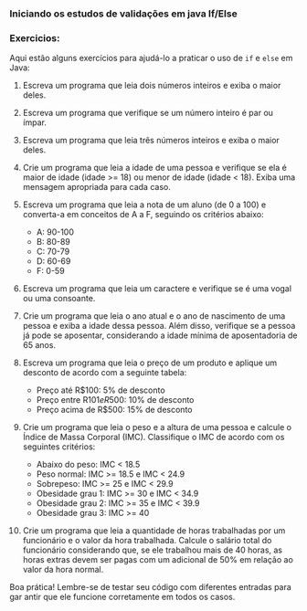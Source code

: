 ### Iniciando os estudos de validações em java If/Else
### Exercicios:
Aqui estão alguns exercícios para ajudá-lo a praticar o uso de `if` e `else` em Java:

1. Escreva um programa que leia dois números inteiros e exiba o maior deles.

2. Escreva um programa que verifique se um número inteiro é par ou ímpar.

3. Escreva um programa que leia três números inteiros e exiba o maior deles.

4. Crie um programa que leia a idade de uma pessoa e verifique se ela é maior de idade (idade >= 18) ou menor de idade (idade < 18). Exiba uma mensagem apropriada para cada caso.

5. Escreva um programa que leia a nota de um aluno (de 0 a 100) e converta-a em conceitos de A a F, seguindo os critérios abaixo:
   - A: 90-100
   - B: 80-89
   - C: 70-79
   - D: 60-69
   - F: 0-59

6. Escreva um programa que leia um caractere e verifique se é uma vogal ou uma consoante.

7. Crie um programa que leia o ano atual e o ano de nascimento de uma pessoa e exiba a idade dessa pessoa. Além disso, verifique se a pessoa já pode se aposentar, considerando a idade mínima de aposentadoria de 65 anos.

8. Escreva um programa que leia o preço de um produto e aplique um desconto de acordo com a seguinte tabela:
   - Preço até R$100: 5% de desconto
   - Preço entre R$101 e R$500: 10% de desconto
   - Preço acima de R$500: 15% de desconto

9. Crie um programa que leia o peso e a altura de uma pessoa e calcule o Índice de Massa Corporal (IMC). Classifique o IMC de acordo com os seguintes critérios:
   - Abaixo do peso: IMC < 18.5
   - Peso normal: IMC >= 18.5 e IMC < 24.9
   - Sobrepeso: IMC >= 25 e IMC < 29.9
   - Obesidade grau 1: IMC >= 30 e IMC < 34.9
   - Obesidade grau 2: IMC >= 35 e IMC < 39.9
   - Obesidade grau 3: IMC >= 40

10. Crie um programa que leia a quantidade de horas trabalhadas por um funcionário e o valor da hora trabalhada. Calcule o salário total do funcionário considerando que, se ele trabalhou mais de 40 horas, as horas extras devem ser pagas com um adicional de 50% em relação ao valor da hora normal.

Boa prática! Lembre-se de testar seu código com diferentes entradas para gar    antir que ele funcione corretamente em todos os casos.